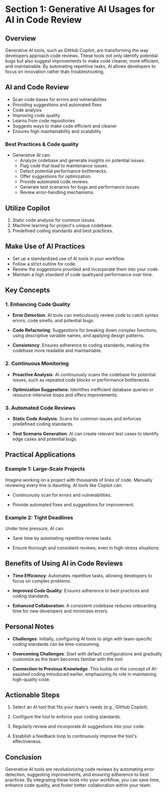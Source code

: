 # Section 1: Generative AI Usages for AI in Code Review

## Overview

Generative AI tools, such as GitHub Copilot, are transforming the way developers approach code reviews. These tools not only identify potential bugs but also suggest improvements to make code cleaner, more efficient, and maintainable. By automating repetitive tasks, AI allows developers to focus on innovation rather than troubleshooting.

## AI and Code Review

- Scan code bases for errors and vulnerabilites
- Providing suggestions and automated fixes
- Code analysis
- Improving code quality
- Learns from code repositories
- Suggests ways to make code efficient and cleaner
- Ensures high maintainability and scalability

### Best Practices & Code quality

- Generative AI can:
  - Analyze codebase and generate insights on potential issues.
  - Flag code that lead to maintenance issues.
  - Detect potential performance bottlenecks.
  - Offer suggestions for optimization.
  - Provide automated code reviews.
  - Generate test scenarios for bugs and performance issues.
  - Review error-handling mechanisms.

## Utilize Copilot

1. Static code analysis for common issues.
2. Machine learning for project's unique codebase.
3. Predefined coding standards and best practices.

## Make Use of AI Practices

- Set up a standardized use of AI tools in your workflow.
- Follow a strict outline for code.
- Review the suggestions provided and incorporate them into your code.
- Maintain a high standard of code qualityand performance over time.

## Key Concepts

### 1. Enhancing Code Quality

- **Error Detection**: AI tools can meticulously review code to catch syntax errors, code smells, and potential bugs.

- **Code Refactoring**: Suggestions for breaking down complex functions, using descriptive variable names, and applying design patterns.

- **Consistency**: Ensures adherence to coding standards, making the codebase more readable and maintainable.

### 2. Continuous Monitoring

- **Proactive Analysis**: AI continuously scans the codebase for potential issues, such as repeated code blocks or performance bottlenecks.

- **Optimization Suggestions**: Identifies inefficient database queries or resource-intensive loops and offers improvements.

### 3. Automated Code Reviews

- **Static Code Analysis**: Scans for common issues and enforces predefined coding standards.

- **Test Scenario Generation**: AI can create relevant test cases to identify edge cases and potential bugs.

## Practical Applications

### Example 1: Large-Scale Projects

Imagine working on a project with thousands of lines of code. Manually reviewing every line is daunting. AI tools like Copilot can:

- Continuously scan for errors and vulnerabilities.

- Provide automated fixes and suggestions for improvement.

### Example 2: Tight Deadlines

Under time pressure, AI can:

- Save time by automating repetitive review tasks.

- Ensure thorough and consistent reviews, even in high-stress situations.

## Benefits of Using AI in Code Reviews

- **Time Efficiency**: Automates repetitive tasks, allowing developers to focus on complex problems.

- **Improved Code Quality**: Ensures adherence to best practices and coding standards.

- **Enhanced Collaboration**: A consistent codebase reduces onboarding time for new developers and minimizes errors.

## Personal Notes

- **Challenges**: Initially, configuring AI tools to align with team-specific coding standards can be time-consuming.

- **Overcoming Challenges**: Start with default configurations and gradually customize as the team becomes familiar with the tool.

- **Connection to Previous Knowledge**: This builds on the concept of AI-assisted coding introduced earlier, emphasizing its role in maintaining high-quality code.

## Actionable Steps

1. Select an AI tool that fits your team's needs (e.g., GitHub Copilot).

2. Configure the tool to enforce your coding standards.

3. Regularly review and incorporate AI suggestions into your code.

4. Establish a feedback loop to continuously improve the tool's effectiveness.

## Conclusion

Generative AI tools are revolutionizing code reviews by automating error detection, suggesting improvements, and ensuring adherence to best practices. By integrating these tools into your workflow, you can save time, enhance code quality, and foster better collaboration within your team.
